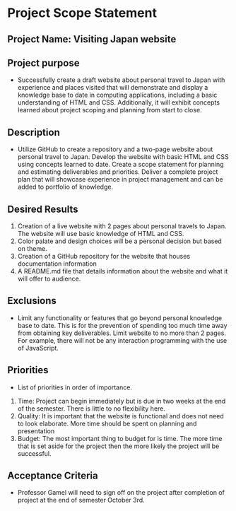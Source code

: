 # **Project Scope Statement**

## Project Name: Visiting Japan website 

## Project purpose
* Successfully create a draft website about personal travel to Japan with experience and places visited that will demonstrate and display a knowledge base to date in computing applications, including a basic understanding of HTML and CSS. Additionally, it will exhibit concepts learned about project scoping and planning from start to close. 

## Description
* Utilize GitHub to create a repository and a two-page website about personal travel to Japan. Develop the website with basic HTML and CSS using concepts learned to date. Create a scope statement for planning and estimating deliverables and priorities. Deliver a complete project plan that will showcase experience in project management and can be added to portfolio of knowledge.

## Desired Results
1. Creation of a live website with 2 pages about personal travels to Japan. The website will use basic knowledge of HTML and CSS.
2. Color palate and design choices will be a personal decision but based on theme.
3. Creation of a GitHub repository for the website that houses documentation information 
4. A README.md file that details information about the website and what it will offer to audience.

## Exclusions
* Limit any functionality or features that go beyond personal knowledge base to date. This is for the prevention of spending too much time away from obtaining key deliverables. Limit website to no more than 2 pages. For example, there will not be any interaction programming with the use of JavaScript.

## Priorities
* List of priorities in order of importance.
1. Time: Project can begin immediately but is due in two weeks at the end of the semester. There is little to no flexibility here.
2. Quality: It is important that the website is functional and does not need to look elaborate. More time should be spent on planning and presentation
3. Budget: The most important thing to budget for is time. The more time that is set aside for the project then the more likely the project will be successful.

## Acceptance Criteria
* Professor Gamel will need to sign off on the project after completion of project at the end of semester October 3rd. 